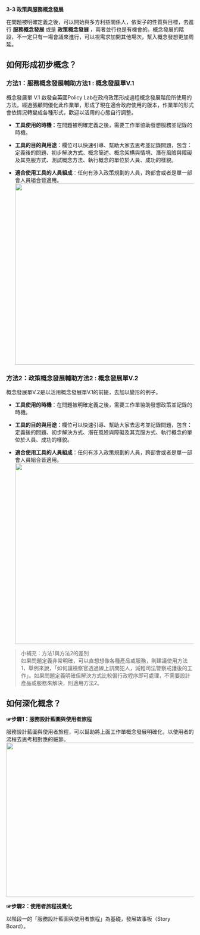 <p><strong>3-3 政策與服務概念發展</strong></p>

<p>在問題被明確定義之後，可以開始與多方利益關係人，依案子的性質與目標，去進行 <strong>服務概念發展</strong> 或是 <strong>政策概念發展</strong> ，兩者並行也是有機會的。概念發展的階段，不一定只有一場會議來進行，可以視需求加開其他場次，幫入概念發想更加周延。</p>

<h2>如何形成初步概念？</h2>

<h3>方法1：服務概念發展輔助方法1 : 概念發展單V.1</h3>

<p>概念發展單 V.1 啟發自英國Policy Lab在政府政策形成過程概念發展階段所使用的方法，經過張顧問優化此作業單，形成了現在適合政府使用的版本，作業單的形式會依情況轉變成各種形式，歡迎以活用的心態自行調整。</p>

<ul>
<li><p><strong>工具使用的時機</strong>：在問題被明確定義之後，需要工作單協助發想服務並記錄的時機。</p></li>
<li><p><strong>工具的目的與用途</strong>：欄位可以快速引導、幫助大家去思考並記錄問題，包含：定義後的問題、初步解決方式、概念簡述、概念架構與情境、潛在風險與障礙及其克服方式、測試概念方法、執行概念的單位於人員、成功的樣貌。</p></li>
<li><p><strong>適合使用工具的人員組成</strong>：任何有涉入政策規劃的人員，跨部會或者是單一部會人員組合皆適用。<br><img src="https://talk.pdis.nat.gov.tw/uploads/default/original/1X/de0993f500c2a159cfdfb3eb64beb7bfee8a5af3.jpg" width="690" height="487"></p></li>
</ul>

<h3>方法2：政策概念發展輔助方法2 : 概念發展單V.2</h3>

<p>概念發展單V.2是以活用概念發展單V.1的前提，去加以變形的例子。</p>

<ul>
<li><p><strong>工具使用的時機</strong>：在問題被明確定義之後，需要工作單協助發想政策並記錄的時機。</p></li>
<li><p><strong>工具的目的與用途</strong>：欄位可以快速引導、幫助大家去思考並記錄問題，包含：定義後的問題、初步解決方式、潛在風險與障礙及其克服方式、執行概念的單位於人員、成功的樣貌。</p></li>
<li><p><strong>適合使用工具的人員組成</strong>：任何有涉入政策規劃的人員，跨部會或者是單一部會人員組合皆適用。<br><img src="https://talk.pdis.nat.gov.tw/uploads/default/original/1X/765d9798d81f2941dd4b15d2460b1618cd0bfd38.png" width="690" height="486"></p></li>
</ul>

<blockquote><p>小補充：方法1與方法2的差別<br>如果問題定義非常明確，可以直想想像各種產品或服務，則建議使用方法1，舉例來說，「如何讓檢察官透過線上訊問犯人，減輕司法警察戒護後的工作」。如果問題定義明確但解決方式比較偏行政程序即可處理，不需要設計產品或服務來解決，則適用方法2。</p></blockquote>

<h2>如何深化概念？</h2>

<p><strong>☞步驟1：服務設計藍圖與使用者旅程</strong></p>

<p>服務設計藍圖與使用者旅程，可以幫助將上面工作單概念發展明確化，以使用者的流程去思考相對應的細節。<br><img src="https://talk.pdis.nat.gov.tw/uploads/default/original/1X/d5bf4e235725bb0eab2dec33decb3acc7dea6b46.jpg" width="690" height="415"></p>

<p><strong>☞步驟2：使用者旅程視覺化</strong></p>

<p>以階段一的「服務設計藍圖與使用者旅程」為基礎，發展故事板（Story Board）。</p>